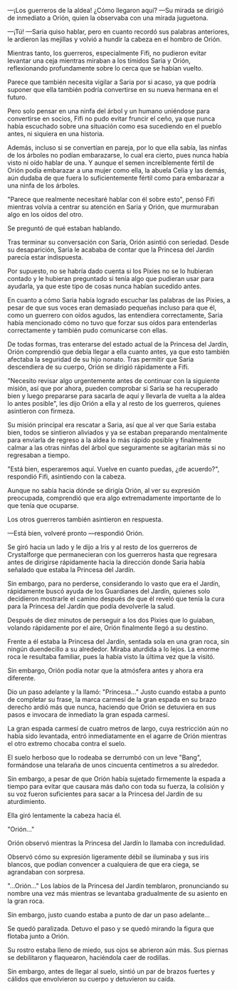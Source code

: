 
—¡Los guerreros de la aldea! ¿Cómo llegaron aquí? —Su mirada se dirigió de inmediato a Orión, quien la observaba con una mirada juguetona.

—¡Tú! —Saria quiso hablar, pero en cuanto recordó sus palabras anteriores, le ardieron las mejillas y volvió a hundir la cabeza en el hombro de Orión.

Mientras tanto, los guerreros, especialmente Fifi, no pudieron evitar levantar una ceja mientras miraban a los tímidos Saria y Orión, reflexionando profundamente sobre lo cerca que se habían vuelto.

Parece que también necesita vigilar a Saria por si acaso, ya que podría suponer que ella también podría convertirse en su nueva hermana en el futuro.

Pero solo pensar en una ninfa del árbol y un humano uniéndose para convertirse en socios, Fifi no pudo evitar fruncir el ceño, ya que nunca había escuchado sobre una situación como esa sucediendo en el pueblo antes, ni siquiera en una historia.

Además, incluso si se convertían en pareja, por lo que ella sabía, las ninfas de los árboles no podían embarazarse, lo cual era cierto, pues nunca había visto ni oído hablar de una. Y aunque el semen increíblemente fértil de Orión podía embarazar a una mujer como ella, la abuela Celia y las demás, aún dudaba de que fuera lo suficientemente fértil como para embarazar a una ninfa de los árboles.

"Parece que realmente necesitaré hablar con él sobre esto", pensó Fifi mientras volvía a centrar su atención en Saria y Orión, que murmuraban algo en los oídos del otro.

Se preguntó de qué estaban hablando.

Tras terminar su conversación con Saria, Orión asintió con seriedad. Desde su desaparición, Saria le acababa de contar que la Princesa del Jardín parecía estar indispuesta.

Por supuesto, no se habría dado cuenta si los Pixies no se lo hubieran contado y le hubieran preguntado si tenía algo que pudieran usar para ayudarla, ya que este tipo de cosas nunca habían sucedido antes.

En cuanto a cómo Saria había logrado escuchar las palabras de las Pixies, a pesar de que sus voces eran demasiado pequeñas incluso para que él, como un guerrero con oídos agudos, las entendiera correctamente, Saria había mencionado cómo no tuvo que forzar sus oídos para entenderlas correctamente y también pudo comunicarse con ellas.

De todas formas, tras enterarse del estado actual de la Princesa del Jardín, Orión comprendió que debía llegar a ella cuanto antes, ya que esto también afectaba la seguridad de su hijo nonato. Tras permitir que Saria descendiera de su cuerpo, Orión se dirigió rápidamente a Fifi.

"Necesito revisar algo urgentemente antes de continuar con la siguiente misión, así que por ahora, pueden comprobar si Saria se ha recuperado bien y luego prepararse para sacarla de aquí y llevarla de vuelta a la aldea lo antes posible", les dijo Orión a ella y al resto de los guerreros, quienes asintieron con firmeza.

Su misión principal era rescatar a Saria, así que al ver que Saria estaba bien, todos se sintieron aliviados y ya se estaban preparando mentalmente para enviarla de regreso a la aldea lo más rápido posible y finalmente calmar a las otras ninfas del árbol que seguramente se agitarían más si no regresaban a tiempo.

"Está bien, esperaremos aquí. Vuelve en cuanto puedas, ¿de acuerdo?", respondió Fifi, asintiendo con la cabeza.

Aunque no sabía hacia dónde se dirigía Orión, al ver su expresión preocupada, comprendió que era algo extremadamente importante de lo que tenía que ocuparse.

Los otros guerreros también asintieron en respuesta.

—Está bien, volveré pronto —respondió Orión.

Se giró hacia un lado y le dijo a Iris y al resto de los guerreros de Crystalforge que permanecieran con los guerreros hasta que regresara antes de dirigirse rápidamente hacia la dirección donde Saria había señalado que estaba la Princesa del Jardín.

Sin embargo, para no perderse, considerando lo vasto que era el Jardín, rápidamente buscó ayuda de los Guardianes del Jardín, quienes solo decidieron mostrarle el camino después de que él reveló que tenía la cura para la Princesa del Jardín que podía devolverle la salud.

Después de diez minutos de perseguir a los dos Pixies que lo guiaban, volando rápidamente por el aire, Orión finalmente llegó a su destino.

Frente a él estaba la Princesa del Jardín, sentada sola en una gran roca, sin ningún duendecillo a su alrededor. Miraba aturdida a lo lejos. La enorme roca le resultaba familiar, pues la había visto la última vez que la visitó.

Sin embargo, Orión podía notar que la atmósfera antes y ahora era diferente.

Dio un paso adelante y la llamó: "Princesa..." Justo cuando estaba a punto de completar su frase, la marca carmesí de la gran espada en su brazo derecho ardió más que nunca, haciendo que Orión se detuviera en sus pasos e invocara de inmediato la gran espada carmesí.

La gran espada carmesí de cuatro metros de largo, cuya restricción aún no había sido levantada, entró inmediatamente en el agarre de Orión mientras el otro extremo chocaba contra el suelo.

El suelo herboso que lo rodeaba se derrumbó con un leve "Bang", formándose una telaraña de unos cincuenta centímetros a su alrededor.

Sin embargo, a pesar de que Orión había sujetado firmemente la espada a tiempo para evitar que causara más daño con toda su fuerza, la colisión y su voz fueron suficientes para sacar a la Princesa del Jardín de su aturdimiento.

Ella giró lentamente la cabeza hacia él.

"Orión…"

Orión observó mientras la Princesa del Jardín lo llamaba con incredulidad.

Observó cómo su expresión ligeramente débil se iluminaba y sus iris blancos, que podían convencer a cualquiera de que era ciega, se agrandaban con sorpresa.

"...Orión..." Los labios de la Princesa del Jardín temblaron, pronunciando su nombre una vez más mientras se levantaba gradualmente de su asiento en la gran roca.

Sin embargo, justo cuando estaba a punto de dar un paso adelante…

Se quedó paralizada. Detuvo el paso y se quedó mirando la figura que flotaba junto a Orión.

Su rostro estaba lleno de miedo, sus ojos se abrieron aún más. Sus piernas se debilitaron y flaquearon, haciéndola caer de rodillas.

Sin embargo, antes de llegar al suelo, sintió un par de brazos fuertes y cálidos que envolvieron su cuerpo y detuvieron su caída.